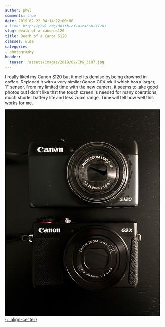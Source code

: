 ```yaml
---
author: phwl
comments: true
date: 2019-02-22 04:14:22+00:00
# link: http://phwl.org/death-of-a-canon-s120/
slug: death-of-a-canon-s120
title: Death of a Canon S120
classes: wide
categories:
- photography
header:
  teaser: /assets/images/2019/02/IMG_3107.jpg
---
```



I really liked my Canon S120 but it met its demise by being drowned in coffee. Replaced it with a very similar Canon G9X mk II which has a larger, 1" sensor. From my limited time with the new camera, it seems to take good photos but I don't like that the touch screen is needed for many operations, much shorter battery life and less zoom range. Time will tell how well this works for me.


[![](/assets/images/2019/02/IMG_3107.jpg){: .align-center}](/assets/images/2019/02/IMG_3107.jpg)

